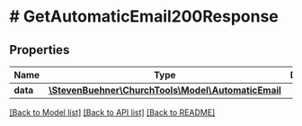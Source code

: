 # # GetAutomaticEmail200Response

## Properties

Name | Type | Description | Notes
------------ | ------------- | ------------- | -------------
**data** | [**\StevenBuehner\ChurchTools\Model\AutomaticEmail**](AutomaticEmail.md) |  |

[[Back to Model list]](../../README.md#models) [[Back to API list]](../../README.md#endpoints) [[Back to README]](../../README.md)
